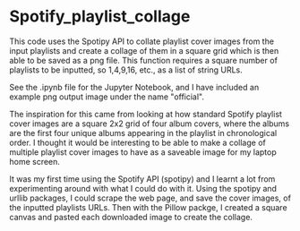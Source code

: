# Spotify_playlist_collage
 
This code uses the Spotipy API to collate playlist cover images from the input playlists and create a collage of them in a square grid which is then able to be saved as a png file. This function requires a square number of playlists to be inputted, so 1,4,9,16, etc., as a list of string URLs.

See the .ipynb file for the Jupyter Notebook, and I have included an example png output image under the name "official".

The inspiration for this came from looking at how standard Spotify playlist cover images are a square 2x2 grid of four album covers, where the albums are the first four unique albums appearing in the playlist in chronological order. I thought it would be interesting to be able to make a collage of multiple playlist cover images to have as a saveable image for my laptop home screen.

It was my first time using the Spotify API (spotipy) and I learnt a lot from experimenting around with what I could do with it. Using the spotipy and urllib packages, I could scrape the web page, and save the cover images, of the inputted playlists URLs. Then with the Pillow packge, I created a square canvas and pasted each downloaded image to create the collage.


